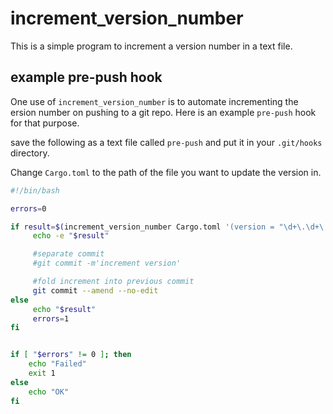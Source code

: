 # increment_version_number

This is a simple program to increment a version number in a text file.

## example pre-push hook

One use of `increment_version_number` is to automate incrementing the ersion number on pushing to a git repo. Here is an example `pre-push` hook for that purpose. 

save the following as a text file called `pre-push` and put it in your `.git/hooks` directory.

Change `Cargo.toml` to the path of the file you want to update the version in.

```bash
#!/bin/bash

errors=0

if result=$(increment_version_number Cargo.toml '(version = "\d+\.\d+\.)(\d+)' 2); then
	 echo -e "$result"

	 #separate commit
	 #git commit -m'increment version'

	 #fold increment into previous commit
	 git commit --amend --no-edit
else
	 echo "$result"
	 errors=1
fi


if [ "$errors" != 0 ]; then
	echo "Failed"
	exit 1
else
	echo "OK"
fi

```
